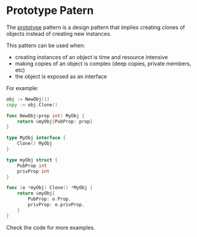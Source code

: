 # Prototype Patern

The [prototype](https://en.wikipedia.org/wiki/Prototype_pattern) pattern is a design pattern that implies creating clones of objects instead of creating new instances.

This pattern can be used when:
* creating instances of an object is time and resource intensive
* making copies of an object is complex (deep copies, private members, etc)
* the object is exposed as an interface

For example:
```go
obj := NewObj(1)
copy := obj.Clone()

func NewObj(prop int) MyObj {
    return &myObj{PubProp: prop}
}

type MyObj interface {
    Clone() MyObj
}

type myObj struct {
    PubProp int
    privProp int
}

func (o *myObj) Clone() *MyObj {
    return &myObj{
        PubProp: o.Prop,
        privProp: o.privProp,
    }
}
```

Check the code for more examples.
